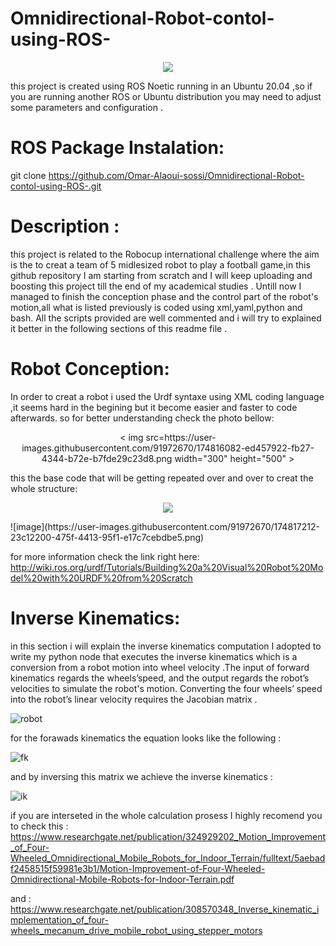 # Omnidirectional-Robot-contol-using-ROS-

<p align="center">
   <img src=https://user-images.githubusercontent.com/91972670/174865626-2edb3505-2600-4497-8e95-7cce75de9c61.png >  
</p>

this project is created using ROS Noetic running in an Ubuntu 20.04 ,so if you are running another ROS or Ubuntu distribution you may need to adjust some parameters and configuration .

# ROS Package Instalation: 

git clone https://github.com/Omar-Alaoui-sossi/Omnidirectional-Robot-contol-using-ROS-.git



# Description :

this project is related to the Robocup international challenge where the aim is the to creat a team of 5 midlesized robot to play a football game,in this github repository I am starting from scratch and I will keep uploading and boosting this project till the end of my academical studies .
Untill now I managed to finish the conception phase and the control part of the robot's motion,all what is listed previously is coded using xml,yaml,python and bash. 
All the scripts provided are well commented and i will try to explained it better in the following sections of this readme file .

# Robot Conception:

In order to creat a robot i used the Urdf syntaxe using XML coding language ,it seems hard in the begining but it become easier and faster to code afterwards.
so for better understanding check the photo bellow: 
<p align="center">
< img src=https://user-images.githubusercontent.com/91972670/174816082-ed457922-fb27-4344-b72e-b7fde29c23d8.png width="300" height="500" >
</p>
this the base code that will be getting repeated over and over to creat the whole structure:
<p align="center">
<img src=https://user-images.githubusercontent.com/91972670/174818882-c24351d8-38d6-4045-bdd5-88d5cbae8ff4.png >
</p>
![image](https://user-images.githubusercontent.com/91972670/174817212-23c12200-475f-4413-95f1-e17c7cebdbe5.png)

for more information check the link right here: http://wiki.ros.org/urdf/Tutorials/Building%20a%20Visual%20Robot%20Model%20with%20URDF%20from%20Scratch

# Inverse Kinematics:

in this section i will explain the inverse kinematics computation I adopted to write my python node that executes the inverse kinematics which is a conversion from a robot motion into wheel velocity .The input of forward kinematics regards the wheels’speed, and the output regards the robot’s velocities 
 to simulate the robot's motion. Converting the four wheels’ speed into the robot’s linear velocity requires the Jacobian matrix . 
 
   ![robot](https://user-images.githubusercontent.com/91972670/174830808-97bcdd66-9d69-4114-8dfd-92ae6f779585.PNG)

for the forawads kinematics the equation looks like the following :

   ![fk](https://user-images.githubusercontent.com/91972670/174830621-9d3207a2-8412-405a-bef7-8d2603910b15.PNG)

and by inversing this matrix we achieve the inverse kinematics :

   ![ik](https://user-images.githubusercontent.com/91972670/174830730-cf24af80-af49-4b10-83bb-2a9dc060c8b3.png)
   
if you are interseted in the whole calculation prosess I highly recomend you to check this : https://www.researchgate.net/publication/324929202_Motion_Improvement_of_Four-Wheeled_Omnidirectional_Mobile_Robots_for_Indoor_Terrain/fulltext/5aebadf2458515f59981e3b1/Motion-Improvement-of-Four-Wheeled-Omnidirectional-Mobile-Robots-for-Indoor-Terrain.pdf

and : https://www.researchgate.net/publication/308570348_Inverse_kinematic_implementation_of_four-wheels_mecanum_drive_mobile_robot_using_stepper_motors
